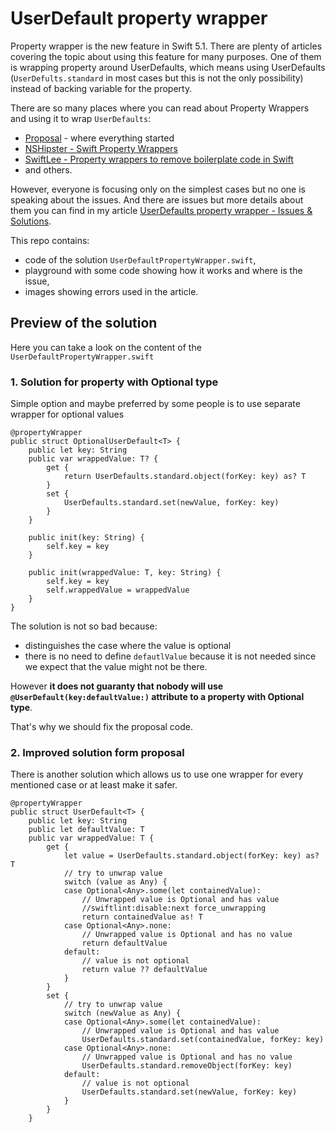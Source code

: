 # UserDefault property wrapper

Property wrapper is the new feature in Swift 5.1. There are plenty of articles covering the topic about using this feature for many purposes. One of them is wrapping property around UserDefaults, which means using UserDefaults (`UserDefults.standard` in most cases but this is not the only possibility) instead of backing variable for the property.

There are so many places where you can read about Property Wrappers and using it to wrap `UserDefaults`:

- [Proposal](https://github.com/apple/swift-evolution/blob/master/proposals/0258-property-wrappers.md#user-defaults) - where everything started
- [NSHipster - Swift Property Wrappers](https://nshipster.com/propertywrapper/)
- [SwiftLee - Property wrappers to remove boilerplate code in Swift](https://www.avanderlee.com/swift/property-wrappers/)
- and others.

However, everyone is focusing only on the simplest cases but no one is speaking about the issues. And there are issues but more details about them you can find in my article [UserDefaults property wrapper - Issues & Solutions](https://dev.to/kodelit/userdefaults-property-wrapper-issues-solutions-4lk9).

This repo contains:

- code of the solution `UserDefaultPropertyWrapper.swift`,
- playground with some code showing how it works and where is the issue,
- images showing errors used in the article.


## Preview of the solution

Here you can take a look on the content of the `UserDefaultPropertyWrapper.swift`

### 1. Solution for property with Optional type

Simple option and maybe preferred by some people is to use separate wrapper for optional values

```
@propertyWrapper
public struct OptionalUserDefault<T> {
    public let key: String
    public var wrappedValue: T? {
        get {
            return UserDefaults.standard.object(forKey: key) as? T
        }
        set {
            UserDefaults.standard.set(newValue, forKey: key)
        }
    }
	
    public init(key: String) {
        self.key = key
    }
	
    public init(wrappedValue: T, key: String) {
        self.key = key
        self.wrappedValue = wrappedValue
    }
}
```

The solution is not so bad because:

- distinguishes the case where the value is optional
- there is no need to define `defautlValue` because it is not needed since we expect that the value might not be there.

However **it does not guaranty that nobody will use `@UserDefault(key:defaultValue:)` attribute to a property with Optional type**.

That's why we should fix the proposal code.

### 2. Improved solution form proposal

There is another solution which allows us to use one wrapper for every mentioned case or at least make it safer.

```
@propertyWrapper
public struct UserDefault<T> {
    public let key: String
    public let defaultValue: T
    public var wrappedValue: T {
        get {
            let value = UserDefaults.standard.object(forKey: key) as? T
            // try to unwrap value
            switch (value as Any) {
            case Optional<Any>.some(let containedValue):
                // Unwrapped value is Optional and has value
                //swiftlint:disable:next force_unwrapping
                return containedValue as! T
            case Optional<Any>.none:
                // Unwrapped value is Optional and has no value
                return defaultValue
            default:
                // value is not optional
                return value ?? defaultValue
            }
        }
        set {
            // try to unwrap value
            switch (newValue as Any) {
            case Optional<Any>.some(let containedValue):
                // Unwrapped value is Optional and has value
                UserDefaults.standard.set(containedValue, forKey: key)
            case Optional<Any>.none:
                // Unwrapped value is Optional and has no value
                UserDefaults.standard.removeObject(forKey: key)
            default:
                // value is not optional
                UserDefaults.standard.set(newValue, forKey: key)
            }
        }
    }
```

